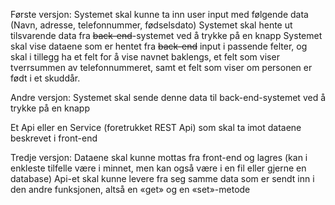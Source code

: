 Første versjon:
Systemet skal kunne ta inn user input med følgende data (Navn, adresse, telefonnummer, fødselsdato) 
Systemet skal hente ut tilsvarende data fra ~~back-end~~-systemet ved å trykke på en knapp 
Systemet skal vise dataene som er hentet fra ~~back-end~~ input i passende felter, og skal i tillegg ha et felt for å vise navnet baklengs, et felt som viser tverrsummen av telefonnummeret, samt et felt som viser om personen er født i et skuddår.
 
 
Andre versjon:
Systemet skal sende denne data til back-end-systemet ved å trykke på en knapp 
 
Et Api eller en Service (foretrukket REST Api) som skal ta imot dataene beskrevet i front-end 
 
Tredje versjon:
Dataene skal kunne mottas fra front-end og lagres (kan i enkleste tilfelle være i minnet, men kan også være i en fil eller gjerne en database) 
Api-et skal kunne levere fra seg samme data som er sendt inn i den andre funksjonen, altså en «get» og en «set»-metode 



